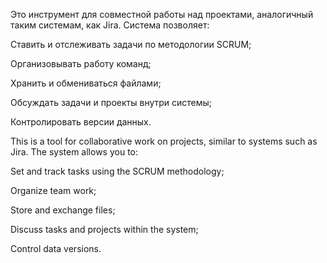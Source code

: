 Это инструмент для совместной работы над проектами, аналогичный таким системам, как Jira.
Система позволяет:

Ставить и отслеживать задачи по методологии SCRUM;

Организовывать работу команд;

Хранить и обмениваться файлами;

Обсуждать задачи и проекты внутри системы;

Контролировать версии данных.

This is a tool for collaborative work on projects, similar to systems such as Jira. The system allows you to:

Set and track tasks using the SCRUM methodology;

Organize team work;

Store and exchange files;

Discuss tasks and projects within the system;

Control data versions.
